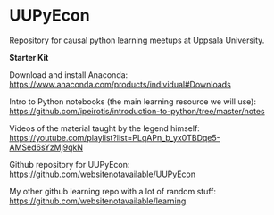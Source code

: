 # UUPyEcon
Repository for causal python learning meetups at Uppsala University.

**Starter Kit**

Download and install Anaconda:
https://www.anaconda.com/products/individual#Downloads

Intro to Python notebooks (the main learning resource we will use):
https://github.com/ipeirotis/introduction-to-python/tree/master/notes

Videos of the material taught by the legend himself:
https://youtube.com/playlist?list=PLqAPn_b_yx0TBDqe5-AMSed6sYzMj9qkN

Github repository for UUPyEcon:
https://github.com/websitenotavailable/UUPyEcon

My other github learning repo with a lot of random stuff:
https://github.com/websitenotavailable/learning
